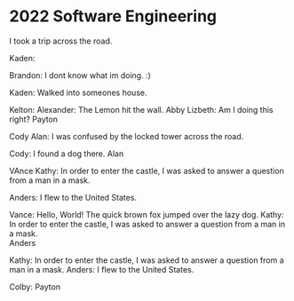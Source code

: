 # 2022 Software Engineering
I took a trip across the road.

Kaden:   

Brandon: I dont know what im doing. :)   


Kaden: Walked into someones house.

Kelton:
Alexander: The Lemon hit the wall.
Abby
Lizbeth: Am I doing this right? 
Payton

Cody
Alan: I was confused by the locked tower across the road.

Cody: I found a dog there.
Alan


VAnce
Kathy: In order to enter the castle, I was asked to answer a question from a man in a mask.  


Anders: I flew to the United States.  



Vance: Hello, World! The quick brown fox jumped over the lazy dog.
Kathy: In order to enter the castle, I was asked to answer a question from a man in a mask.  
Anders


Kathy: In order to enter the castle, I was asked to answer a question from a man in a mask.
Anders: I flew to the United States.



Colby:
Payton
